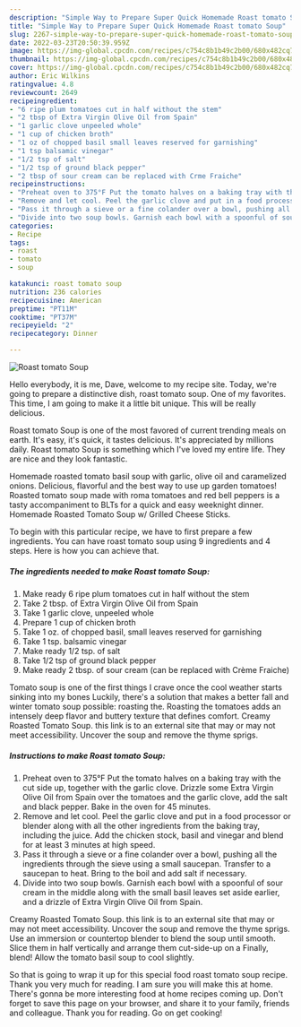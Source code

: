 ```yaml
---
description: "Simple Way to Prepare Super Quick Homemade Roast tomato Soup"
title: "Simple Way to Prepare Super Quick Homemade Roast tomato Soup"
slug: 2267-simple-way-to-prepare-super-quick-homemade-roast-tomato-soup
date: 2022-03-23T20:50:39.959Z
image: https://img-global.cpcdn.com/recipes/c754c8b1b49c2b00/680x482cq70/roast-tomato-soup-recipe-main-photo.jpg
thumbnail: https://img-global.cpcdn.com/recipes/c754c8b1b49c2b00/680x482cq70/roast-tomato-soup-recipe-main-photo.jpg
cover: https://img-global.cpcdn.com/recipes/c754c8b1b49c2b00/680x482cq70/roast-tomato-soup-recipe-main-photo.jpg
author: Eric Wilkins
ratingvalue: 4.8
reviewcount: 2649
recipeingredient:
- "6 ripe plum tomatoes cut in half without the stem"
- "2 tbsp of Extra Virgin Olive Oil from Spain"
- "1 garlic clove unpeeled whole"
- "1 cup of chicken broth"
- "1 oz of chopped basil small leaves reserved for garnishing"
- "1 tsp balsamic vinegar"
- "1/2 tsp of salt"
- "1/2 tsp of ground black pepper"
- "2 tbsp of sour cream can be replaced with Crme Fraiche"
recipeinstructions:
- "Preheat oven to 375°F Put the tomato halves on a baking tray with the cut side up, together with the garlic clove. Drizzle some Extra Virgin Olive Oil from Spain over the tomatoes and the garlic clove, add the salt and black pepper. Bake in the oven for 45 minutes."
- "Remove and let cool. Peel the garlic clove and put in a food processor or blender along with all the other ingredients from the baking tray, including the juice. Add the chicken stock, basil and vinegar and blend for at least 3 minutes at high speed."
- "Pass it through a sieve or a fine colander over a bowl, pushing all the ingredients through the sieve using a small saucepan. Transfer to a saucepan to heat. Bring to the boil and add salt if necessary."
- "Divide into two soup bowls. Garnish each bowl with a spoonful of sour cream in the middle along with the small basil leaves set aside earlier, and a drizzle of Extra Virgin Olive Oil from Spain."
categories:
- Recipe
tags:
- roast
- tomato
- soup

katakunci: roast tomato soup 
nutrition: 236 calories
recipecuisine: American
preptime: "PT11M"
cooktime: "PT37M"
recipeyield: "2"
recipecategory: Dinner

---
```



![Roast tomato Soup](https://img-global.cpcdn.com/recipes/c754c8b1b49c2b00/680x482cq70/roast-tomato-soup-recipe-main-photo.jpg)

Hello everybody, it is me, Dave, welcome to my recipe site. Today, we're going to prepare a distinctive dish, roast tomato soup. One of my favorites. This time, I am going to make it a little bit unique. This will be really delicious.

Roast tomato Soup is one of the most favored of current trending meals on earth. It's easy, it's quick, it tastes delicious. It's appreciated by millions daily. Roast tomato Soup is something which I've loved my entire life. They are nice and they look fantastic.

Homemade roasted tomato basil soup with garlic, olive oil and caramelized onions. Delicious, flavorful and the best way to use up garden tomatoes! Roasted tomato soup made with roma tomatoes and red bell peppers is a tasty accompaniment to BLTs for a quick and easy weeknight dinner. Homemade Roasted Tomato Soup w/ Grilled Cheese Sticks.


To begin with this particular recipe, we have to first prepare a few ingredients. You can have roast tomato soup using 9 ingredients and 4 steps. Here is how you can achieve that.

<!--inarticleads1-->

##### The ingredients needed to make Roast tomato Soup:

1. Make ready 6 ripe plum tomatoes cut in half without the stem
1. Take 2 tbsp. of Extra Virgin Olive Oil from Spain
1. Take 1 garlic clove, unpeeled whole
1. Prepare 1 cup of chicken broth
1. Take 1 oz. of chopped basil, small leaves reserved for garnishing
1. Take 1 tsp. balsamic vinegar
1. Make ready 1/2 tsp. of salt
1. Take 1/2 tsp of ground black pepper
1. Make ready 2 tbsp. of sour cream (can be replaced with Crème Fraiche)


Tomato soup is one of the first things I crave once the cool weather starts sinking into my bones Luckily, there's a solution that makes a better fall and winter tomato soup possible: roasting the. Roasting the tomatoes adds an intensely deep flavor and buttery texture that defines comfort. Creamy Roasted Tomato Soup. this link is to an external site that may or may not meet accessibility. Uncover the soup and remove the thyme sprigs. 

<!--inarticleads2-->

##### Instructions to make Roast tomato Soup:

1. Preheat oven to 375°F Put the tomato halves on a baking tray with the cut side up, together with the garlic clove. Drizzle some Extra Virgin Olive Oil from Spain over the tomatoes and the garlic clove, add the salt and black pepper. Bake in the oven for 45 minutes.
1. Remove and let cool. Peel the garlic clove and put in a food processor or blender along with all the other ingredients from the baking tray, including the juice. Add the chicken stock, basil and vinegar and blend for at least 3 minutes at high speed.
1. Pass it through a sieve or a fine colander over a bowl, pushing all the ingredients through the sieve using a small saucepan. Transfer to a saucepan to heat. Bring to the boil and add salt if necessary.
1. Divide into two soup bowls. Garnish each bowl with a spoonful of sour cream in the middle along with the small basil leaves set aside earlier, and a drizzle of Extra Virgin Olive Oil from Spain.


Creamy Roasted Tomato Soup. this link is to an external site that may or may not meet accessibility. Uncover the soup and remove the thyme sprigs. Use an immersion or countertop blender to blend the soup until smooth. Slice them in half vertically and arrange them cut-side-up on a Finally, blend! Allow the tomato basil soup to cool slightly. 

So that is going to wrap it up for this special food roast tomato soup recipe. Thank you very much for reading. I am sure you will make this at home. There's gonna be more interesting food at home recipes coming up. Don't forget to save this page on your browser, and share it to your family, friends and colleague. Thank you for reading. Go on get cooking!

